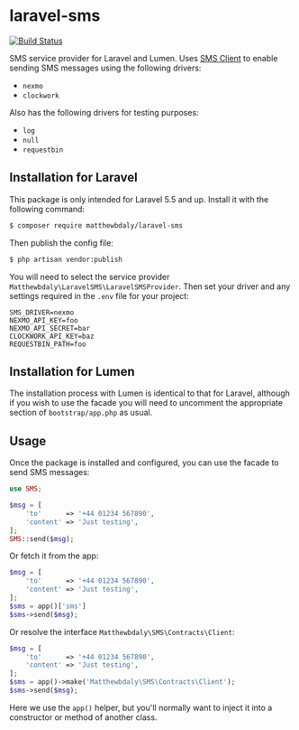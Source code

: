 # laravel-sms
[![Build Status](https://travis-ci.org/matthewbdaly/laravel-sms.svg?branch=master)](https://travis-ci.org/matthewbdaly/laravel-sms)

SMS service provider for Laravel and Lumen. Uses [SMS Client](https://github.com/matthewbdaly/sms-client) to enable sending SMS messages using the following drivers:

* `nexmo`
* `clockwork`

Also has the following drivers for testing purposes:

* `log`
* `null`
* `requestbin`

Installation for Laravel
------------------------

This package is only intended for Laravel 5.5 and up. Install it with the following command:

```bash
$ composer require matthewbdaly/laravel-sms
```

Then publish the config file:

```bash
$ php artisan vendor:publish
```

You will need to select the service provider `Matthewbdaly\LaravelSMS\LaravelSMSProvider`. Then set your driver and any settings required in the `.env` file for your project:

```
SMS_DRIVER=nexmo
NEXMO_API_KEY=foo
NEXMO_API_SECRET=bar
CLOCKWORK_API_KEY=baz
REQUESTBIN_PATH=foo
```

Installation for Lumen
----------------------

The installation process with Lumen is identical to that for Laravel, although if you wish to use the facade you will need to uncomment the appropriate section of `bootstrap/app.php` as usual.

Usage
-----

Once the package is installed and configured, you can use the facade to send SMS messages:

```php
use SMS;

$msg = [
    'to'      => '+44 01234 567890',
    'content' => 'Just testing',
];
SMS::send($msg);
```

Or fetch it from the app:

```php
$msg = [
    'to'      => '+44 01234 567890',
    'content' => 'Just testing',
];
$sms = app()['sms']
$sms->send($msg);
```

Or resolve the interface `Matthewbdaly\SMS\Contracts\Client`:

```php
$msg = [
    'to'      => '+44 01234 567890',
    'content' => 'Just testing',
];
$sms = app()->make('Matthewbdaly\SMS\Contracts\Client');
$sms->send($msg);
```

Here we use the `app()` helper, but you'll normally want to inject it into a constructor or method of another class.
